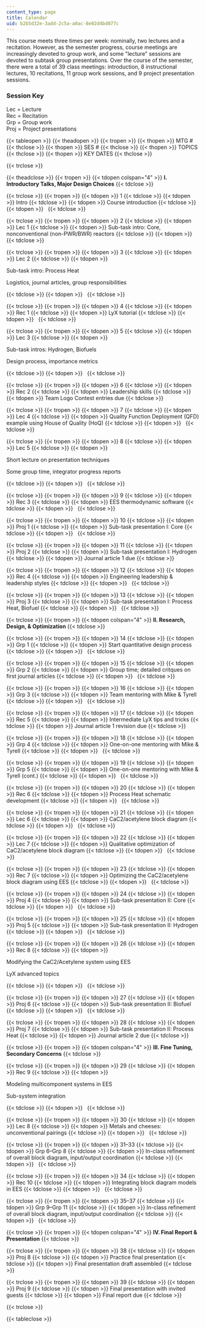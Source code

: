 ```yaml
---
content_type: page
title: Calendar
uid: b2b5d32e-3add-2c5a-a0ac-8e02d4bd077c
---
```


This course meets three times per week: nominally, two lectures and a recitation. However, as the semester progress, course meetings are increasingly devoted to group work, and some "lecture" sessions are devoted to subtask group presentations. Over the course of the semester, there were a total of 39 class meetings: introduction, 8 instructional lectures, 10 recitations, 11 group work sessions, and 9 project presentation sessions.

### Session Key

Lec = Lecture  
Rec = Recitation  
Grp = Group work  
Proj = Project presentations

{{< tableopen >}}
{{< theadopen >}}
{{< tropen >}}
{{< thopen >}}
MTG #
{{< thclose >}}
{{< thopen >}}
SES #
{{< thclose >}}
{{< thopen >}}
TOPICS
{{< thclose >}}
{{< thopen >}}
KEY DATES
{{< thclose >}}

{{< trclose >}}

{{< theadclose >}}
{{< tropen >}}
{{< tdopen colspan="4" >}}
**I. Introductory Talks, Major Design Choices**
{{< tdclose >}}

{{< trclose >}}
{{< tropen >}}
{{< tdopen >}}
1
{{< tdclose >}}
{{< tdopen >}}
Intro
{{< tdclose >}}
{{< tdopen >}}
Course introduction
{{< tdclose >}}
{{< tdopen >}}
 
{{< tdclose >}}

{{< trclose >}}
{{< tropen >}}
{{< tdopen >}}
2
{{< tdclose >}}
{{< tdopen >}}
Lec 1
{{< tdclose >}}
{{< tdopen >}}
Sub-task intro: Core, nonconventional (non-PWR/BWR) reactors
{{< tdclose >}}
{{< tdopen >}}
 
{{< tdclose >}}

{{< trclose >}}
{{< tropen >}}
{{< tdopen >}}
3
{{< tdclose >}}
{{< tdopen >}}
Lec 2
{{< tdclose >}}
{{< tdopen >}}


Sub-task intro: Process Heat

Logistics, journal articles, group responsibilities


{{< tdclose >}}
{{< tdopen >}}
 
{{< tdclose >}}

{{< trclose >}}
{{< tropen >}}
{{< tdopen >}}
4
{{< tdclose >}}
{{< tdopen >}}
Rec 1
{{< tdclose >}}
{{< tdopen >}}
LyX tutorial
{{< tdclose >}}
{{< tdopen >}}
 
{{< tdclose >}}

{{< trclose >}}
{{< tropen >}}
{{< tdopen >}}
5
{{< tdclose >}}
{{< tdopen >}}
Lec 3
{{< tdclose >}}
{{< tdopen >}}


Sub-task intros: Hydrogen, Biofuels

Design process, importance metrics


{{< tdclose >}}
{{< tdopen >}}
 
{{< tdclose >}}

{{< trclose >}}
{{< tropen >}}
{{< tdopen >}}
6
{{< tdclose >}}
{{< tdopen >}}
Rec 2
{{< tdclose >}}
{{< tdopen >}}
Leadership skills
{{< tdclose >}}
{{< tdopen >}}
Team Logo Contest entries due
{{< tdclose >}}

{{< trclose >}}
{{< tropen >}}
{{< tdopen >}}
7
{{< tdclose >}}
{{< tdopen >}}
Lec 4
{{< tdclose >}}
{{< tdopen >}}
Quality Function Deployment (QFD) example using House of Quality (HoQ)
{{< tdclose >}}
{{< tdopen >}}
 
{{< tdclose >}}

{{< trclose >}}
{{< tropen >}}
{{< tdopen >}}
8
{{< tdclose >}}
{{< tdopen >}}
Lec 5
{{< tdclose >}}
{{< tdopen >}}


Short lecture on presentation techniques

Some group time, integrator progress reports


{{< tdclose >}}
{{< tdopen >}}
 
{{< tdclose >}}

{{< trclose >}}
{{< tropen >}}
{{< tdopen >}}
9
{{< tdclose >}}
{{< tdopen >}}
Rec 3
{{< tdclose >}}
{{< tdopen >}}
EES thermodynamic software
{{< tdclose >}}
{{< tdopen >}}
 
{{< tdclose >}}

{{< trclose >}}
{{< tropen >}}
{{< tdopen >}}
10
{{< tdclose >}}
{{< tdopen >}}
Proj 1
{{< tdclose >}}
{{< tdopen >}}
Sub-task presentation I: Core
{{< tdclose >}}
{{< tdopen >}}
 
{{< tdclose >}}

{{< trclose >}}
{{< tropen >}}
{{< tdopen >}}
11
{{< tdclose >}}
{{< tdopen >}}
Proj 2
{{< tdclose >}}
{{< tdopen >}}
Sub-task presentation I: Hydrogen
{{< tdclose >}}
{{< tdopen >}}
Journal article 1 due
{{< tdclose >}}

{{< trclose >}}
{{< tropen >}}
{{< tdopen >}}
12
{{< tdclose >}}
{{< tdopen >}}
Rec 4
{{< tdclose >}}
{{< tdopen >}}
Engineering leadership & leadership styles
{{< tdclose >}}
{{< tdopen >}}
 
{{< tdclose >}}

{{< trclose >}}
{{< tropen >}}
{{< tdopen >}}
13
{{< tdclose >}}
{{< tdopen >}}
Proj 3
{{< tdclose >}}
{{< tdopen >}}
Sub-task presentation I: Process Heat, Biofuel
{{< tdclose >}}
{{< tdopen >}}
 
{{< tdclose >}}

{{< trclose >}}
{{< tropen >}}
{{< tdopen colspan="4" >}}
**II. Research, Design, & Optimization**
{{< tdclose >}}

{{< trclose >}}
{{< tropen >}}
{{< tdopen >}}
14
{{< tdclose >}}
{{< tdopen >}}
Grp 1
{{< tdclose >}}
{{< tdopen >}}
Start quantitative design process
{{< tdclose >}}
{{< tdopen >}}
 
{{< tdclose >}}

{{< trclose >}}
{{< tropen >}}
{{< tdopen >}}
15
{{< tdclose >}}
{{< tdopen >}}
Grp 2
{{< tdclose >}}
{{< tdopen >}}
Group time; detailed critques on first journal articles
{{< tdclose >}}
{{< tdopen >}}
 
{{< tdclose >}}

{{< trclose >}}
{{< tropen >}}
{{< tdopen >}}
16
{{< tdclose >}}
{{< tdopen >}}
Grp 3
{{< tdclose >}}
{{< tdopen >}}
Team mentoring with Mike & Tyrell
{{< tdclose >}}
{{< tdopen >}}
 
{{< tdclose >}}

{{< trclose >}}
{{< tropen >}}
{{< tdopen >}}
17
{{< tdclose >}}
{{< tdopen >}}
Rec 5
{{< tdclose >}}
{{< tdopen >}}
Intermediate LyX tips and tricks
{{< tdclose >}}
{{< tdopen >}}
Journal article 1 revision due
{{< tdclose >}}

{{< trclose >}}
{{< tropen >}}
{{< tdopen >}}
18
{{< tdclose >}}
{{< tdopen >}}
Grp 4
{{< tdclose >}}
{{< tdopen >}}
One-on-one mentoring with Mike & Tyrell
{{< tdclose >}}
{{< tdopen >}}
 
{{< tdclose >}}

{{< trclose >}}
{{< tropen >}}
{{< tdopen >}}
19
{{< tdclose >}}
{{< tdopen >}}
Grp 5
{{< tdclose >}}
{{< tdopen >}}
One-on-one mentoring with Mike & Tyrell (cont.)
{{< tdclose >}}
{{< tdopen >}}
 
{{< tdclose >}}

{{< trclose >}}
{{< tropen >}}
{{< tdopen >}}
20
{{< tdclose >}}
{{< tdopen >}}
Rec 6
{{< tdclose >}}
{{< tdopen >}}
Process Heat schematic development
{{< tdclose >}}
{{< tdopen >}}
 
{{< tdclose >}}

{{< trclose >}}
{{< tropen >}}
{{< tdopen >}}
21
{{< tdclose >}}
{{< tdopen >}}
Lec 6
{{< tdclose >}}
{{< tdopen >}}
CaC2/acetylene block diagram
{{< tdclose >}}
{{< tdopen >}}
 
{{< tdclose >}}

{{< trclose >}}
{{< tropen >}}
{{< tdopen >}}
22
{{< tdclose >}}
{{< tdopen >}}
Lec 7
{{< tdclose >}}
{{< tdopen >}}
Qualitative optimization of CaC2/acetylene block diagram
{{< tdclose >}}
{{< tdopen >}}
 
{{< tdclose >}}

{{< trclose >}}
{{< tropen >}}
{{< tdopen >}}
23
{{< tdclose >}}
{{< tdopen >}}
Rec 7
{{< tdclose >}}
{{< tdopen >}}
Optimizing the CaC2/acetylene block diagram using EES
{{< tdclose >}}
{{< tdopen >}}
 
{{< tdclose >}}

{{< trclose >}}
{{< tropen >}}
{{< tdopen >}}
24
{{< tdclose >}}
{{< tdopen >}}
Proj 4
{{< tdclose >}}
{{< tdopen >}}
Sub-task presentation II: Core
{{< tdclose >}}
{{< tdopen >}}
 
{{< tdclose >}}

{{< trclose >}}
{{< tropen >}}
{{< tdopen >}}
25
{{< tdclose >}}
{{< tdopen >}}
Proj 5
{{< tdclose >}}
{{< tdopen >}}
Sub-task presentation II: Hydrogen
{{< tdclose >}}
{{< tdopen >}}
 
{{< tdclose >}}

{{< trclose >}}
{{< tropen >}}
{{< tdopen >}}
26
{{< tdclose >}}
{{< tdopen >}}
Rec 8
{{< tdclose >}}
{{< tdopen >}}


Modifying the CaC2/Acetylene system using EES

LyX advanced topics


{{< tdclose >}}
{{< tdopen >}}
 
{{< tdclose >}}

{{< trclose >}}
{{< tropen >}}
{{< tdopen >}}
27
{{< tdclose >}}
{{< tdopen >}}
Proj 6
{{< tdclose >}}
{{< tdopen >}}
Sub-task presentation II: Biofuel
{{< tdclose >}}
{{< tdopen >}}
 
{{< tdclose >}}

{{< trclose >}}
{{< tropen >}}
{{< tdopen >}}
28
{{< tdclose >}}
{{< tdopen >}}
Proj 7
{{< tdclose >}}
{{< tdopen >}}
Sub-task presentation II: Process Heat
{{< tdclose >}}
{{< tdopen >}}
Journal article 2 due
{{< tdclose >}}

{{< trclose >}}
{{< tropen >}}
{{< tdopen colspan="4" >}}
**III. Fine Tuning, Secondary Concerns**
{{< tdclose >}}

{{< trclose >}}
{{< tropen >}}
{{< tdopen >}}
29
{{< tdclose >}}
{{< tdopen >}}
Rec 9
{{< tdclose >}}
{{< tdopen >}}


Modeling multicomponent systems in EES

Sub-system integration


{{< tdclose >}}
{{< tdopen >}}
 
{{< tdclose >}}

{{< trclose >}}
{{< tropen >}}
{{< tdopen >}}
30
{{< tdclose >}}
{{< tdopen >}}
Lec 8
{{< tdclose >}}
{{< tdopen >}}
Metals and cheeses: unconventional pairings
{{< tdclose >}}
{{< tdopen >}}
 
{{< tdclose >}}

{{< trclose >}}
{{< tropen >}}
{{< tdopen >}}
31–33
{{< tdclose >}}
{{< tdopen >}}
Grp 6–Grp 8
{{< tdclose >}}
{{< tdopen >}}
In-class refinement of overall block diagram, input/output coordination
{{< tdclose >}}
{{< tdopen >}}
 
{{< tdclose >}}

{{< trclose >}}
{{< tropen >}}
{{< tdopen >}}
34
{{< tdclose >}}
{{< tdopen >}}
Rec 10
{{< tdclose >}}
{{< tdopen >}}
Integrating block diagram models in EES
{{< tdclose >}}
{{< tdopen >}}
 
{{< tdclose >}}

{{< trclose >}}
{{< tropen >}}
{{< tdopen >}}
35–37
{{< tdclose >}}
{{< tdopen >}}
Grp 9–Grp 11
{{< tdclose >}}
{{< tdopen >}}
In-class refinement of overall block diagram, input/output coordination
{{< tdclose >}}
{{< tdopen >}}
 
{{< tdclose >}}

{{< trclose >}}
{{< tropen >}}
{{< tdopen colspan="4" >}}
**IV. Final Report & Presentation**
{{< tdclose >}}

{{< trclose >}}
{{< tropen >}}
{{< tdopen >}}
38
{{< tdclose >}}
{{< tdopen >}}
Proj 8
{{< tdclose >}}
{{< tdopen >}}
Practice final presentation
{{< tdclose >}}
{{< tdopen >}}
Final presentation draft assembled
{{< tdclose >}}

{{< trclose >}}
{{< tropen >}}
{{< tdopen >}}
39
{{< tdclose >}}
{{< tdopen >}}
Proj 9
{{< tdclose >}}
{{< tdopen >}}
Final presentation with invited guests
{{< tdclose >}}
{{< tdopen >}}
Final report due
{{< tdclose >}}

{{< trclose >}}

{{< tableclose >}}